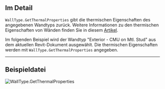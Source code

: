 ## Im Detail
`WallType.GetThermalProperties` gibt die thermischen Eigenschaften des angegebenen Wandtyps zurück. Weitere Informationen zu den thermischen Eigenschaften von Wänden finden Sie in diesem [Artikel](https://help.autodesk.com/view/RVT/2024/DEU/?guid=GUID-3C378374-D360-4207-A558-3500922A452E).

Im folgenden Beispiel wird der Wandtyp "Exterior - CMU on Mtl. Stud" aus dem aktuellen Revit-Dokument ausgewählt. Die thermischen Eigenschaften werden mit `WallType.GetThermalProperties` angegeben.
___
## Beispieldatei

![WallType.GetThermalProperties](./Revit.Elements.WallType.GetThermalProperties_img.jpg)

